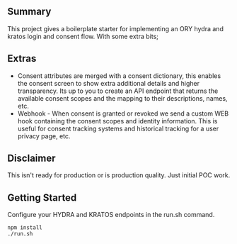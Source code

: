## Summary

This project gives a boilerplate starter for implementing an ORY hydra and kratos login and consent flow. With some extra bits;

## Extras

* Consent attributes are merged with a consent dictionary, this enables the consent screen to show extra additional details and higher transparency. Its up to you to create an API endpoint that returns the available consent scopes and the mapping to their descriptions, names, etc.
* Webhook - When consent is granted or revoked we send a custom WEB hook containing the consent scopes and identity information. This is useful for consent tracking systems and historical tracking for a user privacy page, etc.

## Disclaimer

This isn't ready for production or is production quality. Just initial POC work.

## Getting Started

Configure your HYDRA and KRATOS endpoints in the run.sh command.

```
npm install
./run.sh
```
